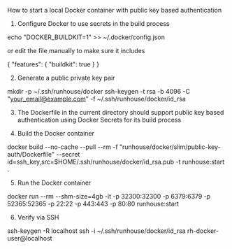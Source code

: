 How to start a local Docker container with public key based authentication

1. Configure Docker to use secrets in the build process

echo "DOCKER_BUILDKIT=1" >> ~/.docker/config.json

or edit the file manually to make sure it includes

{
  "features": {
    "buildkit": true
  }
}

2. Generate a public private key pair

mkdir -p ~/.ssh/runhouse/docker
ssh-keygen -t rsa -b 4096 -C "your_email@example.com" -f ~/.ssh/runhouse/docker/id_rsa

3. The Dockerfile in the current directory should support public key based authentication using Docker Secrets for its build process

4. Build the Docker container

docker build --no-cache --pull --rm -f "runhouse/docker/slim/public-key-auth/Dockerfile" --secret id=ssh_key,src=$HOME/.ssh/runhouse/docker/id_rsa.pub -t runhouse:start .

5. Run the Docker container

docker run --rm --shm-size=4gb -it -p 32300:32300 -p 6379:6379 -p 52365:52365 -p 22:22 -p 443:443 -p 80:80 runhouse:start

6. Verify via SSH

ssh-keygen -R localhost
ssh -i ~/.ssh/runhouse/docker/id_rsa rh-docker-user@localhost
